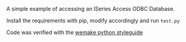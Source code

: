 A simple example of accessing an ISeries Access ODBC Database.

Install the requirements with pip, modify accordingly and run `test.py`

Code was verified with the [wemake python styleguide](https://github.com/wemake-services/wemake-python-styleguide)